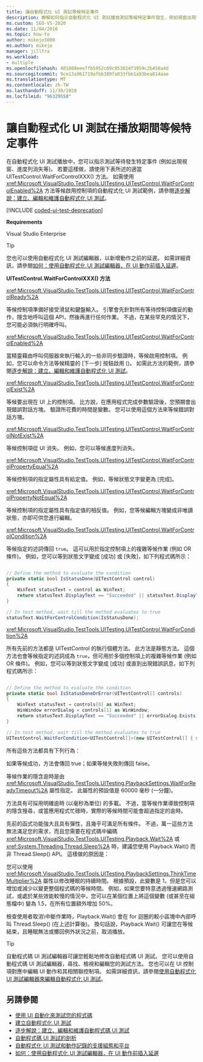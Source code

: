 ```yaml
---
title: 讓自動程式化 UI 測試等候特定事件
description: 瞭解如何指示自動程式化 UI 測試播放測試等候特定事件發生，例如視窗出現或進度列消失。
ms.custom: SEO-VS-2020
ms.date: 11/04/2016
ms.topic: how-to
author: mikejo5000
ms.author: mikejo
manager: jillfra
ms.workload:
- multiple
ms.openlocfilehash: 401888eee7fb5952c69c953824f3959c2b456a4d
ms.sourcegitcommit: 9ce13a961719afbb389fa033fbb1a93bea814aae
ms.translationtype: MT
ms.contentlocale: zh-TW
ms.lasthandoff: 11/30/2020
ms.locfileid: "96329558"
---
```

# <a name="make-coded-ui-tests-wait-for-specific-events-during-playback"></a>讓自動程式化 UI 測試在播放期間等候特定事件

在自動程式化 UI 測試播放中，您可以指示測試等待發生特定事件 (例如出現視窗、進度列消失等)。 若要這樣做，請使用下表所述的適當 UITestControl.WaitForControlXXX() 方法。 如需使用 <xref:Microsoft.VisualStudio.TestTools.UITesting.UITestControl.WaitForControlEnabled%2A> 方法等候啟用控制項的自動程式化 UI 測試範例，請參閱[逐步解說：建立、編輯和維護自動程式化 UI 測試](../test/walkthrough-creating-editing-and-maintaining-a-coded-ui-test.md)。

[!INCLUDE [coded-ui-test-deprecation](includes/coded-ui-test-deprecation.md)]

**Requirements**

Visual Studio Enterprise

> [!TIP]
> 您也可以使用自動程式化 UI 測試編輯器，以新增動作之前的延遲。 如需詳細資訊，請參閱[如何：使用自動程式化 UI 測試編輯器，在 UI 動作前插入延遲](editing-coded-ui-tests-using-the-coded-ui-test-editor.md#insert-a-delay-before-a-ui-action)。

**UITestControl.WaitForControlXXX() 方法**

<xref:Microsoft.VisualStudio.TestTools.UITesting.UITestControl.WaitForControlReady%2A>

等候控制項準備好接受滑鼠和鍵盤輸入。 引擎會先針對所有等待控制項備妥的動作，隱含地呼叫這個 API，然後再進行任何作業。 不過，在某些罕見的情況下，您可能必須執行明確呼叫。

<xref:Microsoft.VisualStudio.TestTools.UITesting.UITestControl.WaitForControlEnabled%2A>

當精靈藉由呼叫伺服器來執行輸入的一些非同步驗證時，等候啟用控制項。 例如，您可以命令方法等候精靈的 [下一步] 按鈕啟用 ()。 如需此方法的範例，請參閱[逐步解說：建立、編輯和維護自動程式化 UI 測試](../test/walkthrough-creating-editing-and-maintaining-a-coded-ui-test.md)。

<xref:Microsoft.VisualStudio.TestTools.UITesting.UITestControl.WaitForControlExist%2A>

等候要出現在 UI 上的控制項。 比方說，在應用程式完成參數驗證後，您預期會出現錯誤對話方塊。 驗證所花費的時間是變數。 您可以使用這個方法來等候錯誤對話方塊。

<xref:Microsoft.VisualStudio.TestTools.UITesting.UITestControl.WaitForControlNotExist%2A>

等候控制項從 UI 消失。 例如，您可以等候進度列消失。

<xref:Microsoft.VisualStudio.TestTools.UITesting.UITestControl.WaitForControlPropertyEqual%2A>

等候控制項的指定屬性具有給定值。 例如，等候狀態文字變更為 [完成]。

<xref:Microsoft.VisualStudio.TestTools.UITesting.UITestControl.WaitForControlPropertyNotEqual%2A>

等候控制項的指定屬性具有指定值的相反值。 例如，您等候編輯方塊變成非唯讀狀態，亦即可供您進行編輯。

<xref:Microsoft.VisualStudio.TestTools.UITesting.UITestControl.WaitForControlCondition%2A>

等候指定的述詞傳回 `true`。 這可以用於指定控制項上的複雜等候作業 (例如 OR 條件)。 例如，您可以等到狀態文字變成 [成功] 或 [失敗]，如下列程式碼所示：

```csharp

// Define the method to evaluate the condition
private static bool IsStatusDone(UITestControl control)
{
    WinText statusText = control as WinText;
    return statusText.DisplayText == "Succeeded" || statusText.DisplayText == "Failed";
}

// In test method, wait till the method evaluates to true
statusText.WaitForControlCondition(IsStatusDone);
```

 <xref:Microsoft.VisualStudio.TestTools.UITesting.UITestControl.WaitForCondition%2A>

所有先前的方法都是 UITestControl 的執行個體方法。 此方法是靜態方法。 這個方法也會等候指定的述詞成為 `true`，但可用於多個控制項上的複雜等候作業 (例如 OR 條件)。 例如，您可以等到狀態文字變成 [成功] 或直到出現錯誤訊息，如下列程式碼所示：

```csharp

// Define the method to evaluate the condition
private static bool IsStatusDoneOrError(UITestControl[] controls)
{
    WinText statusText = controls[0] as WinText;
    WinWindow errorDialog = controls[1] as WinWindow;
    return statusText.DisplayText == "Succeeded" || errorDialog.Exists;
}

// In test method, wait till the method evaluates to true
UITestControl.WaitForCondition<UITestControl[]>(new UITestControl[] { statusText, errorDialog }, IsStatusDoneOrError);
```

所有這些方法都具有下列行為：

如果等候成功，方法會傳回 true；如果等候失敗則傳回 false。

等候作業的隱含逾時是由 <xref:Microsoft.VisualStudio.TestTools.UITesting.PlaybackSettings.WaitForReadyTimeout%2A> 屬性指定。 此屬性的預設值是 60000 毫秒 (一分鐘)。

方法具有可採用明確逾時 (以毫秒為單位) 的多載。 不過，當等候作業導致控制項的隱含搜尋，或當應用程式忙碌時，實際的等候時間可能會超過指定的逾時。

先前的函式功能強大且具有彈性，且幾乎可滿足所有條件。 不過，萬一這些方法無法滿足您的需求，而且您需要在程式碼中編碼 <xref:Microsoft.VisualStudio.TestTools.UITesting.Playback.Wait%2A> 或 <xref:System.Threading.Thread.Sleep%2A> 時，建議您使用 Playback.Wait() 而非 Thread.Sleep() API。 這樣做的原因是：

您可以使用  <xref:Microsoft.VisualStudio.TestTools.UITesting.PlaybackSettings.ThinkTimeMultiplier%2A> 屬性以修改睡眠的持續時間。 根據預設，此變數是 1，但是您可以增加或減少以變更整個程式碼的等候時間。 例如，如果您要特意透過慢速網路測試，或處於某些效能較慢的情況中，您可以在某個位置上將這個變數 (或甚至在組態檔中) 變為 1.5，在所有位置額外增加 50%。

檢查使用者取消\中斷作業時，Playback.Wait() 會在 for 迴圈的較小區塊中內部呼叫 Thread.Sleep() (在上述計算後)。 換句話說，Playback.Wait() 可讓您在等候結束，且睡眠無法或擲回例外狀況之前，取消播放。

> [!TIP]
> 自動程式碼 UI 測試編輯器可讓您輕鬆地修改自動程式碼 UI 測試。 您可以使用自動程式碼 UI 測試編輯器，尋找、檢視和編輯您的測試方法。 您也可以在 UI 控制項對應中編輯 UI 動作和其相關聯控制項。 如需詳細資訊，請參閱[使用自動程式化 UI 測試編輯器來編輯自動程式化 UI 測試](../test/editing-coded-ui-tests-using-the-coded-ui-test-editor.md)。

## <a name="see-also"></a>另請參閱

- [使用 UI 自動化來測試您的程式碼](../test/use-ui-automation-to-test-your-code.md)
- [建立自動程式化 UI 測試](../test/use-ui-automation-to-test-your-code.md)
- [逐步解說：建立、編輯和維護自動程式碼 UI 測試](../test/walkthrough-creating-editing-and-maintaining-a-coded-ui-test.md)
- [自動程式碼 UI 測試的剖析](../test/anatomy-of-a-coded-ui-test.md)
- [自動程式化 UI 測試和動作記錄的支援組態和平台](../test/supported-configurations-and-platforms-for-coded-ui-tests-and-action-recordings.md)
- [如何：使用自動程式化 UI 測試編輯器，在 UI 動作前插入延遲](editing-coded-ui-tests-using-the-coded-ui-test-editor.md#insert-a-delay-before-a-ui-action)
